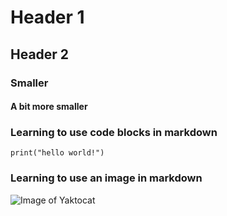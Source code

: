 # Header 1
## Header 2
### Smaller
#### A bit more smaller


### Learning to use code blocks in markdown
```python3
print("hello world!")
```


### Learning to use an image in markdown 
![Image of Yaktocat](https://octodex.github.com/images/yaktocat.png)

